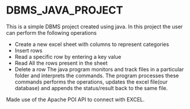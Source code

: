 # DBMS_JAVA_PROJECT
This is a simple DBMS project created using java.
In this project the user can perform the following operations
- Create a new excel sheet with columns to represent categories
- Insert rows 
- Read a specific row by entering a key value
- Read All the rows present in the sheet
- Delete a row 
The java program monitors and track files in a particular folder and interprets the commands. The program processes these commands performs the operations, updates the excel file(our database)
and appends the status/result back to the same file.

Made use of the Apache POI API to connect with EXCEL.
